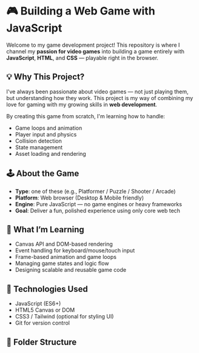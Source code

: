 # 🎮 Building a Web Game with JavaScript

Welcome to my game development project! This repository is where I channel my **passion for video games** into building a game entirely with **JavaScript**, **HTML**, and **CSS** — playable right in the browser.

## 💡 Why This Project?

I've always been passionate about video games — not just playing them, but understanding how they work. This project is my way of combining my love for gaming with my growing skills in **web development**.

By creating this game from scratch, I'm learning how to handle:

- Game loops and animation
- Player input and physics
- Collision detection
- State management
- Asset loading and rendering

## 🕹️ About the Game

- **Type**: one of these (e.g., Platformer / Puzzle / Shooter / Arcade)
- **Platform**: Web browser (Desktop & Mobile friendly)
- **Engine**: Pure JavaScript — no game engines or heavy frameworks
- **Goal**: Deliver a fun, polished experience using only core web tech

## 🧠 What I’m Learning

- Canvas API and DOM-based rendering
- Event handling for keyboard/mouse/touch input
- Frame-based animation and game loops
- Managing game states and logic flow
- Designing scalable and reusable game code

## 🔧 Technologies Used

- JavaScript (ES6+)
- HTML5 Canvas or DOM
- CSS3 / Tailwind (optional for styling UI)
- Git for version control

## 📁 Folder Structure

